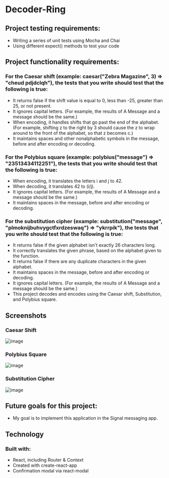 # Decoder-Ring

## Project testing requirements:
- Writing a series of unit tests using Mocha and Chai
- Using different expect() methods to test your code

## Project functionality requirements:
### For the Caesar shift (example: caesar("Zebra Magazine", 3) => "cheud pdjdclqh"), the tests that you write should test that the following is true:

- It returns false if the shift value is equal to 0, less than -25, greater than 25, or not present.
- It ignores capital letters. (For example, the results of A Message and a message should be the same.)
- When encoding, it handles shifts that go past the end of the alphabet. (For example, shifting z to the right by 3 should cause the z to wrap around to the front of the alphabet, so that z becomes c.)
- It maintains spaces and other nonalphabetic symbols in the message, before and after encoding or decoding.
### For the Polybius square (example: polybius("message") => "23513434112251"), the tests that you write should test that the following is true:

- When encoding, it translates the letters i and j to 42.
- When decoding, it translates 42 to (i/j).
- It ignores capital letters. (For example, the results of A Message and a message should be the same.)
- It maintains spaces in the message, before and after encoding or decoding.
### For the substitution cipher (example: substitution("message", "plmoknijbuhvygctfxrdzeswaq") => "ykrrpik"), the tests that you write should test that the following is true:

- It returns false if the given alphabet isn't exactly 26 characters long.
- It correctly translates the given phrase, based on the alphabet given to the function.
- It returns false if there are any duplicate characters in the given alphabet.
- It maintains spaces in the message, before and after encoding or decoding.
- It ignores capital letters. (For example, the results of A Message and a message should be the same.)
- This project decodes and encodes using the Caesar shift, Substitution, and Polybius square. 
## Screenshots
### Caesar Shift
![image](https://64.media.tumblr.com/5928f61d756d4f3be772cc58d6651697/0685be9c7f79a4a8-b1/s1280x1920/468cce05827361e253e797357abad267aa338e8f.png)
### Polybius Square
![image](https://64.media.tumblr.com/2d359dc8c049c525a1f35c8c713c7e00/d858d6c76b4b8c99-c2/s1280x1920/2a4288d6c3496b172cbf398a390def91fb3919c9.png)
### Substitution Cipher
![image](https://64.media.tumblr.com/d5da6220d25fe3cc8d499cd08b92fa1d/3c1dd63cfa491dbe-fe/s1280x1920/3202e3627ce5c943248ea551ea11ddeeb94ff051.png)
## Future goals for this project:
- My goal is to implement this application in the Signal messaging app.
## Technology
### Built with:
- React, including Router & Context
- Created with create-react-app
- Confirmation modal via react-modal
